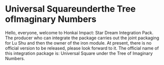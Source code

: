 # Universal Squareunderthe Tree ofImaginary Numbers
 Hello, everyone, welcome to Honkai Impact: Star Dream Integration Pack.
The producer who can integrate the package carries out the joint packaging for Lu Shu and then the owner of the iron module.
At present, there is no official version to be released, please look forward to it.
The official name of this integration package is: Universal Square under the Tree of Imaginary Numbers.